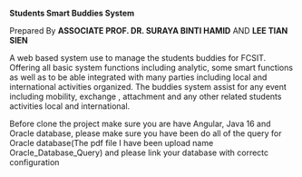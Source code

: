 **Students Smart Buddies System**

Prepared By 
**ASSOCIATE PROF. DR. SURAYA BINTI HAMID**
AND
**LEE TIAN SIEN**


A web based system use to manage the students buddies for FCSIT. Offering all basic system functions including analytic, some smart functions as well as to be able integrated with many parties including local and international activities organized.  The buddies system assist for any event including mobility, exchange , attachment and any other related students activities local and international.

Before clone the project make sure you are have Angular, Java 16 and Oracle database, please make sure you have been do all of the query for Oracle database(The pdf file I have been upload name Oracle_Database_Query) and please link your database with correctc configuration
